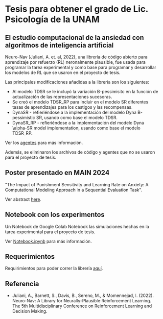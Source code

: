 # Tesis para obtener el grado de Lic. Psicología de la UNAM
## El estudio computacional de la ansiedad con algoritmos de inteligencia artificial

Neuro-Nav (Juliani, A. et. al, 2022), una librería de código abierto para aprendizaje por refuerzo (RL) neronalmente plausible, fue usada para programar la tarea experimental y como base para programar y desarrollar los modelos de RL que se usaron en el proyecto de tesis.   

Las principales modificaciones añadidas a la librería son los siguientes:  

- Al modelo TDSR se le incluyó la variación B-pessimisitc en la función de actualización de las representaciones sucesoras.
- Se creó el modelo TDSR_RP para incluir en el modelo SR diferentes tasas de aprendizajes para los castigos y las recompensas. 
- DynaSR - refieriéndose a la implementación del modelo Dyna B-pessimistic SR, usando como base el modelo TDSR. 
- DynaSR_RP - refieriéndose a la implementación del modelo Dyna \alpha-SR model implementation, usando como base el modelo TDSR_RP.

Ver los [agentes](https://github.com/Alicia-MJ/tesis-modelamiento-computacional-de-la-ansiedad/tree/main/neuronav/agents) para más información.

Además, se eliminaron los archivos de código y agentes que no se usaron para el proyecto de tesis. 

## Poster presentado en MAIN 2024

"The Impact of Punishment Sensitivity and Learning Rate on Anxiety: A Computational Modeling Approach in a Sequential Evaluation Task".

Ver abstract [here](https://www.main2024.org/abstracts).

## Notebook con los experimentos

Un Notebook de Google Colab Notebook las simulaciones hechas en la tarea experimental para el proyecto de tesis. 

Ver [Notebook.ipynb](./Notebook.ipynb) para más información.


## Requerimientos

Requirimientos para poder correr la librería [aquí](./setup.py).





## Referencia


* Juliani, A., Barnett, S., Davis, B., Sereno, M., & Momennejad, I. (2022). Neuro-Nav: A Library for Neurally-Plausible Reinforcement Learning. The 5th Multidisciplinary Conference on Reinforcement Learning and Decision Making.


